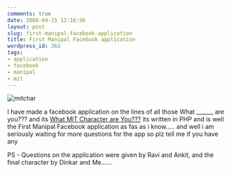 ```yaml
---
comments: true
date: 2008-04-15 12:16:56
layout: post
slug: first-manipal-facebook-application
title: First Manipal Facebook application
wordpress_id: 363
tags:
- application
- facebook
- manipal
- mit
---
```


![mitchar](http://files.ankurs.com/mitchar.png)


I have made a facebook application on the lines of all those What ______ are you??? and its [What MIT Character are You???](http://apps.facebook.com/mitcharacter/) its written in PHP and is well the First Manipal Facebook application as fas as i know..... and well i am seriously waiting for more questions for the app so plz tell me if you have any

PS - Questions on the application were given by Ravi and Ankit, and the final character by Dinkar and Me......
